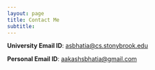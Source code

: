 ```yaml
---
layout: page
title: Contact Me
subtitle: 
---
```


<head>
    <!-- Global site tag (gtag.js) - Google Analytics -->
<script async src="https://www.googletagmanager.com/gtag/js?id=UA-175479624-1"></script>
<script>
  window.dataLayer = window.dataLayer || [];
  function gtag(){dataLayer.push(arguments);}
  gtag('js', new Date());

  gtag('config', 'UA-175479624-1');
</script>

**University Email ID**: asbhatia@cs.stonybrook.edu

**Personal Email ID**: aakashsbhatia@gmail.com
